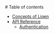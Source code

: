 # Table of contents

* [Concepts of Liqen](/docs/concepts/README.md)
* [API Reference](/docs/api/README.md)
    - [Authentication](/docs/api/Auth.md)
